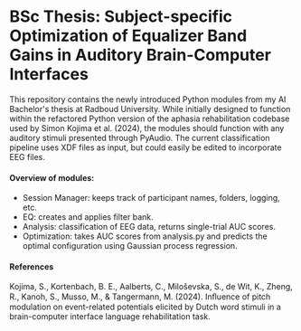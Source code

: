 # BSc Thesis: Subject-specific Optimization of Equalizer Band Gains in Auditory Brain-Computer Interfaces

This repository contains the newly introduced Python modules from my AI Bachelor's thesis at Radboud University. While initially designed to function within the refactored Python version of the aphasia rehabilitation codebase used by Simon Kojima et al. (2024), the modules should function with any auditory stimuli presented through PyAudio. The current classification pipeline uses XDF files as input, but could easily be edited to incorporate EEG files. 

#### Overview of modules:
- Session Manager: keeps track of participant names, folders, logging, etc.
- EQ: creates and applies filter bank.
- Analysis: classification of EEG data, returns single-trial AUC scores.
- Optimization: takes AUC scores from analysis.py and predicts the optimal configuration using Gaussian process regression.


#### References
Kojima, S., Kortenbach, B. E., Aalberts, C., Miloševska, S., de Wit, K., Zheng, R., Kanoh, S., Musso, M., & Tangermann, M. (2024). Inﬂuence of pitch modulation on event-related potentials elicited by Dutch word stimuli in a brain-computer interface language rehabilitation task.
